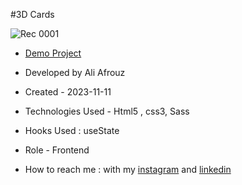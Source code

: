#3D Cards


![Rec 0001](https://github.com/alinajafiweb/cards3D/assets/147813870/a8339bd7-7b49-4c52-8877-ac06deada1dc)


- [Demo Project](https://alinajafiweb.github.io/cards3D/)

- Developed by Ali Afrouz

- Created - 2023-11-11

- Technologies Used - Html5 , css3, Sass

- Hooks Used : useState 

- Role - Frontend

- How to reach me : with my [instagram](https://www.instagram.com/aliafrouz_com) and [linkedin](https://www.linkedin.com/in/aliafrouz/)
